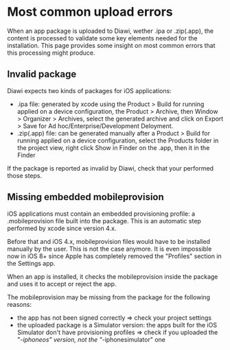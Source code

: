 # Most common upload errors

When an app package is uploaded to Diawi, wether .ipa or .zip(.app), the content is processed to validate some key elements needed for the installation.
This page provides some insight on most common errors that this processing might produce.

## Invalid package
Diawi expects two kinds of packages for iOS applications:
* .ipa file: generated by xcode using the Product > Build for running applied on a device configuration, the Product > Archive, then Window > Organizer > Archives, select the generated archive and click on Export > Save for Ad hoc/Enterprise/Development Deloyment.
* .zip(.app) file: can be generated manually after a Product > Build for running applied on a device configuration, select the Products folder in the project view, right click Show in Finder on the .app, then it in the Finder

If the package is reported as invalid by Diawi, check that your performed those steps.

## Missing embedded mobileprovision
iOS applications must contain an embedded provisioning profile: a .mobileprovision file built into the package. This is an automatic step performed by xcode since version 4.x.

Before that and iOS 4.x, mobileprovision files would have to be installed manually by the user. This is not the case anymore. It is even impossible now in iOS 8+ since Apple has completely removed the "Profiles" section in the Settings app.

When an app is installed, it checks the mobileprovision inside the package and uses it to accept or reject the app.

The mobileprovision may be missing from the package for the following reasons:
* the app has not been signed correctly => check your project settings
* the uploaded package is a Simulator version: the apps built for the iOS Simulator don't have provisioning profiles => check if you uploaded the "*-iphoneos" version, not the "*-iphonesimulator" one

